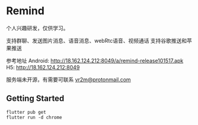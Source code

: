 # Remind

个人兴趣研发，仅供学习。

支持群聊、发送图片消息、语音消息、webRtc语音、视频通话
支持谷歌推送和苹果推送

参考地址
Android: http://18.162.124.212:8049/a/remind-release101517.apk
H5: http://18.162.124.212:8049

服务端未开源，有需要可联系 
vr2m@protonmail.com


## Getting Started

```
flutter pub get
flutter run -d chrome
```